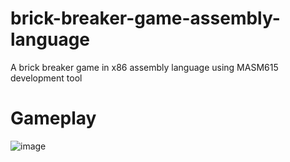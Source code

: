 # brick-breaker-game-assembly-language
A brick breaker game in x86 assembly language using MASM615 development tool
# Gameplay
![image](https://github.com/FiziQaiser/brick-breaker-game-assembly-language/assets/80841632/2220b5e7-c8d2-446b-9798-d19f9d044bdb)
